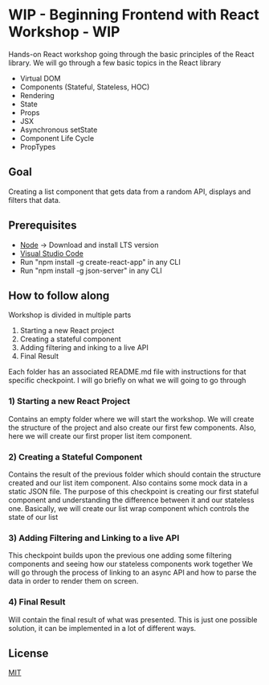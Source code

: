 # WIP - Beginning Frontend with React Workshop - WIP

Hands-on React workshop going through the basic principles of the React library. We will go through a few basic topics in the React library
- Virtual DOM
- Components (Stateful, Stateless, HOC)
- Rendering
- State
- Props
- JSX
- Asynchronous setState
- Component Life Cycle
- PropTypes

## Goal
Creating a list component that gets data from a random API, displays and filters that data.

## Prerequisites 
- [Node](https://nodejs.org/en/) -> Download and install LTS version
- [Visual Studio Code](https://code.visualstudio.com/Download)
- Run "npm install -g create-react-app" in any CLI
- Run "npm install -g json-server" in any CLI

## How to follow along
Workshop is divided in multiple parts
1) Starting a new React project
2) Creating a stateful component
3) Adding filtering and inking to a live API
4) Final Result

Each folder has an associated README.md file with instructions for that specific checkpoint. I will go briefly on what we will going to go through

### 1) Starting a new React Project
Contains an empty folder where we will start the workshop.
We will create the structure of the project and also create our first few components.
Also, here we will create our first proper list item component.

### 2) Creating a Stateful Component
Contains the result of the previous folder which should contain the structure created and our list item component. Also contains some mock data in a static JSON file.
The purpose of this checkpoint is creating our first stateful component and understanding the difference between it and our stateless one. 
Basically, we will create our list wrap component which controls the state of our list

### 3) Adding Filtering and Linking to a live API
This checkpoint builds upon the previous one adding some filtering components and seeing how our stateless components work together
We will go through the process of linking to an async API and how to parse the data in order to render them on screen.

### 4) Final Result
Will contain the final result of what was presented.
This is just one possible solution, it can be implemented in a lot of different ways.

## License
[MIT](https://choosealicense.com/licenses/mit/)